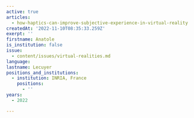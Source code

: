 ```yaml
---
active: true
articles:
  - how-haptics-can-improve-subjective-experience-in-virtual-reality
createdAt: '2022-11-10T08:35:33.259Z'
exerpt: ''
firstname: Anatole
is_institution: false
issue:
  - content/issues/virtual-realities.md
language:
lastname: Lecuyer
positions_and_institutions:
  - institution: INRIA, France
    positions:
      - ''
years:
  - 2022

---
```

